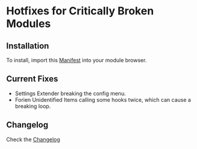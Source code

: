 # Hotfixes for Critically Broken Modules

## Installation

To install, import this [Manifest](https://github.com/League-of-Foundry-Developers/Hotfixes-for-Critically-Broken-Modules/releases/download/latest/module.json) into your module browser.

## Current Fixes

* Settings Extender breaking the config menu.
* Forien Unidentified Items calling some hooks twice, which can cause a breaking loop.

## Changelog

Check the [Changelog](https://github.com/League-of-Foundry-Developers/Hotfixes-for-Critically-Broken-Modules/blob/master/CHANGELOG.md)
